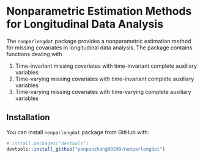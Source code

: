 # Nonparametric Estimation Methods for Longitudinal Data Analysis

The $\mathtt{nonparlongdat}$ package provides a nonparametric estimation method for missing covariates in longitudinal data analysis. The package contains
functions dealing with 

1. Time-invariant missing covariates with time-invariant complete auxiliary variables
2. Time-varying missing covariates with time-invariant complete auxiliary variables
3. Time-varying missing covariates with time-varying complete auxiliary variables


## Installation

You can install $\mathtt{nonparlongdat}$ package from GitHub with:

``` r
# install.packages("devtools")
devtools::install_github("panpanzhang99299/nonparlongdat")
```
